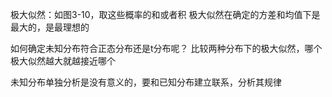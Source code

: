 极大似然：如图3-10，取这些概率的和或者积
极大似然在确定的方差和均值下是最大的，是最理想的

如何确定未知分布符合正态分布还是t分布呢？
比较两种分布下的极大似然，哪个极大似然越大就越接近哪个

未知分布单独分析是没有意义的，要和已知分布建立联系，分析其规律